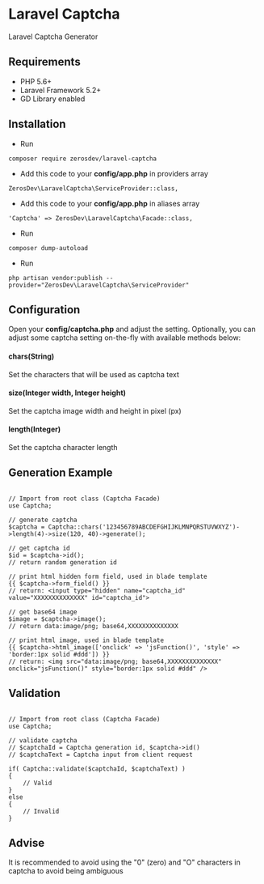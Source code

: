 # Laravel Captcha
Laravel Captcha Generator

## Requirements
- PHP 5.6+
- Laravel Framework 5.2+
- GD Library enabled

## Installation
- Run
<pre><code>composer require zerosdev/laravel-captcha</code></pre>

- Add this code to your **config/app.php** in providers array
<pre><code>ZerosDev\LaravelCaptcha\ServiceProvider::class,</code></pre>

- Add this code to your **config/app.php** in aliases array
<pre><code>'Captcha' => ZerosDev\LaravelCaptcha\Facade::class,</code></pre>

- Run
<pre><code>composer dump-autoload</code></pre>

- Run
<pre><code>php artisan vendor:publish --provider="ZerosDev\LaravelCaptcha\ServiceProvider"</code></pre>

## Configuration
Open your **config/captcha.php** and adjust the setting. Optionally, you can adjust some captcha setting on-the-fly with available methods below:

#### chars(String)
Set the characters that will be used as captcha text

#### size(Integer width, Integer height)
Set the captcha image width and height in pixel (px)

#### length(Integer)
Set the captcha character length

## Generation Example
<pre><code>
// Import from root class (Captcha Facade)
use Captcha;

// generate captcha
$captcha = Captcha::chars('123456789ABCDEFGHIJKLMNPQRSTUVWXYZ')->length(4)->size(120, 40)->generate();

// get captcha id
$id = $captcha->id();
// return random generation id

// print html hidden form field, used in blade template
{{ $captcha->form_field() }}
// return: &lt;input type="hidden" name="captcha_id" value="XXXXXXXXXXXXXX" id="captcha_id"&gt;

// get base64 image
$image = $captcha->image();
// return data:image/png; base64,XXXXXXXXXXXXXX

// print html image, used in blade template
{{ $captcha->html_image(['onclick' => 'jsFunction()', 'style' => 'border:1px solid #ddd']) }}
// return: &lt;img src="data:image/png; base64,XXXXXXXXXXXXXX" onclick="jsFunction()" style="border:1px solid #ddd" /&gt;
</code></pre>

## Validation
<pre><code>
// Import from root class (Captcha Facade)
use Captcha;

// validate captcha
// $captchaId = Captcha generation id, $captcha->id()
// $captchaText = Captcha input from client request

if( Captcha::validate($captchaId, $captchaText) )
{
    // Valid
}
else
{
    // Invalid
}
</code></pre>

## Advise
It is recommended to avoid using the "0" (zero) and "O" characters in captcha to avoid being ambiguous
